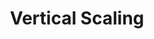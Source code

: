 ---
title: Vertical Scaling
menu:
  docs_{{ .version }}:
    identifier: mg-vertical-scaling
    name: Vertical Scaling
    parent: mg-scaling
    weight: 20
menu_name: docs_{{ .version }}
---